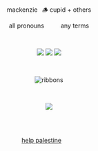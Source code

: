 <p align="center">
 mackenzie⠀🪵​ cupid + others
 </p>
  <p align="center">
all pronouns ⠀⠀⠀ any terms
   </p>


 ⠀⠀⠀<p align="center">
![](https://files.catbox.moe/rm3bcd.jpg) ![](https://files.catbox.moe/55ryj0.jpg) ![](https://64.media.tumblr.com/75f1cf07b98b2833a656cc82c6455e78/473928ea48888009-97/s100x200/9f3266c114ae863aed11722841f52ee48eed7e98.gifv)
</p>
  
  ⠀⠀⠀ ⠀⠀ ⠀  ⠀⠀⠀ ⠀⠀ ⠀ ⠀⠀⠀      <p align="center">
  ![ribbons](https://komarev.com/ghpvc/?username=cupidtear&color=754f29&style=solid&label=photos+taken)
</p>
   
⠀⠀⠀<p align="center">
![](https://i.pinimg.com/564x/82/21/df/8221dffba1de2eb8fa4b1d4d33427e1d.jpg) 
<p/> 

 ⠀⠀⠀<p align="center">  
[help palestine](https://arab.org/click-to-help/palestine/) ⠀⠀⠀ 
</p>

